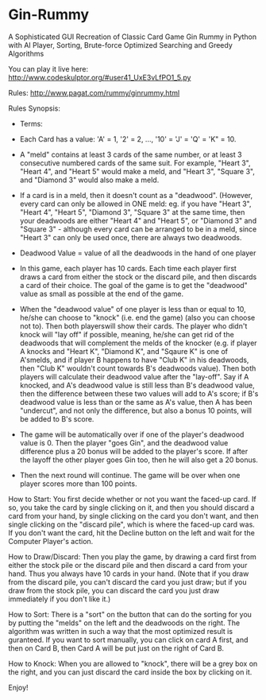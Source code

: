 # Gin-Rummy
A Sophisticated GUI Recreation of Classic Card Game Gin Rummy in Python with AI Player, Sorting, Brute-force Optimized Searching and Greedy Algorithms

You can play it live here: http://www.codeskulptor.org/#user41_UxE3vLfPO1_5.py

Rules: http://www.pagat.com/rummy/ginrummy.html

Rules Synopsis:
- Terms: 
- Each Card has a value: 'A' = 1, '2' = 2, ..., '10' = 'J' = 'Q' = 'K" = 10.
- A "meld" contains at least 3 cards of the same number, or at least 3 consecutive numbered cards of the same suit. For example, "Heart 3", 
"Heart 4", and "Heart 5" would make a meld, and "Heart 3", "Square 3", and "Diamond 3" would also make a meld.
- If a card is in a meld, then it doesn't count as a "deadwood". (However, every card can only be allowed in ONE meld: eg.
if you have "Heart 3", "Heart 4", "Heart 5", "Diamond 3", "Square 3" at the same time, then your deadwoods are either "Heart 4" and 
"Heart 5", or "Diamond 3" and "Square 3" - although every card can be arranged to be in a meld, since "Heart 3" can only be used once,
there are always two deadwoods.
- Deadwood Value = value of all the deadwoods in the hand of one player

- In this game, each player has 10 cards. Each time each player first draws a card from either the stock or the discard pile, and then
discards a card of their choice. The goal of the game is to get the "deadwood" value as small as possible at the end of the game.

- When the "deadwood value" of one player is less than or equal to 10, he/she can choose to "knock" (i.e. end the game) (also you can choose not to). Then both playerswill show their cards. The player who didn't knock will "lay off" if possible, meaning, he/she can get rid of the deadwoods that will complement the melds of the knocker (e.g. if player A knocks and "Heart K", "Diamond K", and "Sqaure K" is one of A'smelds, and if player B happens to have "Club K" in his deadwoods, then "Club K" wouldn't count towards B's deadwoods value). Then both players will calculate their deadwood value after the "lay-off". Say if A knocked, and A's deadwood value is still less than B's deadwood value, then the difference between these two values will add to A's score; if B's deadwood value is less than or the same as A's value, then A has been "undercut", and not only the difference, but also a bonus 10 points, will be added to B's score.

- The game will be automatically over if one of the player's deadwood value is 0. Then the player "goes Gin", and the deadwood value
difference plus a 20 bonus will be added to the player's score. If after the layoff the other player goes Gin too, then he will also
get a 20 bonus.

- Then the next round will continue. The game will be over when one player scores more than 100 points.

How to Start: You first decide whether or not you want the faced-up card. If so, you take the card by single clicking on it, and then you should discard a card from your hand, by single clicking on the card you don't want, and then single clicking on the "discard pile", which is where the faced-up card was. If you don't want the card, hit the Decline button on the left and wait for the Computer Player's action.

How to Draw/Discard: Then you play the game, by drawing a card first from either the stock pile or the discard pile and then discard a card from your hand. Thus you always have 10 cards in your hand. (Note that if you draw from the discard pile, you can't discard the card you just draw; but if you draw from the stock pile, you can discard the card you just draw immediately if you don't like it.)

How to Sort: There is a "sort" on the button that can do the sorting for you by putting the "melds" on the left and the deadwoods on the right. The algorithm was written in such a way that the most optimized result is guranteed. If you want to sort manually, you can
click on card A first, and then on Card B, then Card A will be put just on the right of Card B.

How to Knock: When you are allowed to "knock", there will be a grey box on the right, and you can just discard the card inside the box by clicking on it.

Enjoy!
